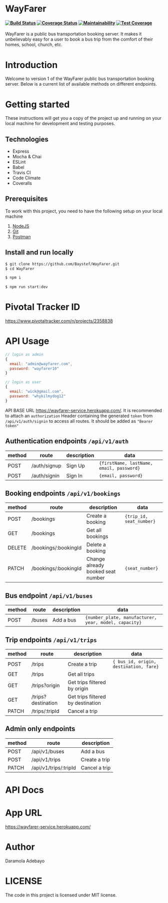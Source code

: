 # WayFarer
#### [![Build Status](https://travis-ci.org/Baystef/WayFarer.svg?branch=develop)](https://travis-ci.org/Baystef/WayFarer) [![Coverage Status](https://coveralls.io/repos/github/Baystef/WayFarer/badge.svg?branch=develop)](https://coveralls.io/github/Baystef/WayFarer?branch=develop) [![Maintainability](https://api.codeclimate.com/v1/badges/848a9fc1f8e0feb9c30f/maintainability)](https://codeclimate.com/github/Baystef/WayFarer/maintainability) [![Test Coverage](https://api.codeclimate.com/v1/badges/848a9fc1f8e0feb9c30f/test_coverage)](https://codeclimate.com/github/Baystef/WayFarer/test_coverage)

WayFarer is a public bus transportation booking server. It makes it  unbelievably easy for a user to book a bus trip from the comfort of their homes, school, church, etc.

# Introduction

Welcome to version 1 of the WayFarer public bus transportation booking server. Below is a current list of available methods on different endpoints.

# Getting started

These instructions will get you a copy of the project up and running on your local machine for development and testing purposes.

## Technologies
- Express
- Mocha & Chai
- ESLint
- Babel
- Travis CI
- Code Climate
- Coveralls

## Prerequisites

To work with this project, you need to have the following setup on your local machine

1. [NodeJS](https://nodejs.org)
2. [Git](https://git-scm.com/downloads)
3. [Postman](https://www.getpostman.com/downloads)

## Install and run locally

```bash
$ git clone https://github.com/Baystef/WayFarer.git
$ cd WayFarer

$ npm i
 
$ npm run start:dev
```

# Pivotal Tracker ID

https://www.pivotaltracker.com/n/projects/2358838

# API Usage


```js
// login as admin
{
  email: "admin@wayfarer.com",
  password: "wayfarer10"
}

// login as user
{
  email: "wick@gmail.com",
  password: "whykilmydog12"
}
```

API BASE URL https://wayfarer-service.herokuapp.com/. It is recommended to attach an `authorization` Header containing the generated `token` from `/api/v1/auth/signin` to access all routes. It should be added as `"Bearer token"`

## Authentication endpoints `/api/v1/auth`

| method | route        | description               | data                                          |
| ------ | ------------ | ------------------------- | ----------------------------------------------|
| POST   | /auth/signup  | Sign Up                 | `{firstName, lastName, email, password}`                           |
| POST   | /auth/signin | Sign In                   | `{email, password}` |



## Booking endpoints `/api/v1/bookings`

| method | route          | description             | data                                 |
| ------ | -------------- | ----------------------- | ------------------------------------ |
| POST    | /bookings      | Create a booking  |   `{trip_id, seat_number}`                |
| GET    | /bookings  | Get all bookings           |                                       |
| DELETE    | /bookings/:bookingId  | Delete a booking           |                         |
| PATCH    | /bookings/:bookingId  | Change already booked seat number | `{seat_number}`   |



## Bus endpoint `/api/v1/buses`

| method | route            | description          | data                            |
| ------ | ---------------- | -------------------- | ------------------------------- |
| POST    | /buses           | Add a bus |  `{number_plate, manufacturer, year, model, capacity}`                               |
           

## Trip endpoints `/api/v1/trips`

| method | route          | description             | data                                 |
| ------ | -------------- | ----------------------- | ------------------------------------ |
| POST    | /trips      | Create a trip  |   `{ bus_id, origin, destination, fare}`                                   |
| GET    | /trips  | Get all trips           |             |
| GET    | /trips?origin  | Get trips filtered by origin           |  |
| GET    | /trips?destination  | Get trips filtered by destination |        |
| PATCH    | /trips/:tripId  | Cancel a trip         |                 |



## Admin only endpoints 

| method | route            | description               | 
| ------ | -----------------| ------------------------- |
| POST    | /api/v1/buses  | Add a bus               |
| POST    | /api/v1/trips | Create a trip          |
| PATCH   | /api/v1/trips/:tripId   | Cancel a trip           |




# API Docs

# App URL
https://wayfarer-service.herokuapp.com/
# Author
Daramola Adebayo
# LICENSE
The code in this project is licensed under MIT license.
